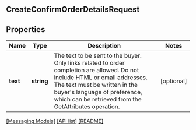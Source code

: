 ## CreateConfirmOrderDetailsRequest

## Properties

Name | Type | Description | Notes
------------ | ------------- | ------------- | -------------
**text** | **string** | The text to be sent to the buyer. Only links related to order completion are allowed. Do not include HTML or email addresses. The text must be written in the buyer&#39;s language of preference, which can be retrieved from the GetAttributes operation. | [optional]

[[Messaging Models]](../) [[API list]](../../Api) [[README]](../../../README.md)
